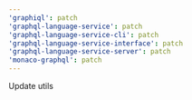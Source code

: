 ```yaml
---
'graphiql': patch
'graphql-language-service': patch
'graphql-language-service-cli': patch
'graphql-language-service-interface': patch
'graphql-language-service-server': patch
'monaco-graphql': patch
---
```


Update utils
